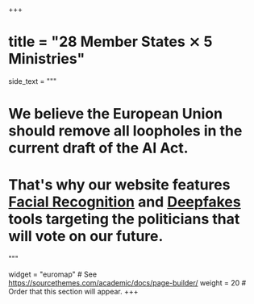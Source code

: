 +++
# title = "28 Member States ⨯ 5 Ministries"

side_text = """
# We believe the European Union should remove all loopholes in the current draft of the AI Act.

# That's why our website features [Facial Recognition](/rbi) and [Deepfakes](/deepfake) tools targeting the politicians that will vote on our future.
"""

widget = "euromap"  # See https://sourcethemes.com/academic/docs/page-builder/
weight = 20  # Order that this section will appear.
+++
